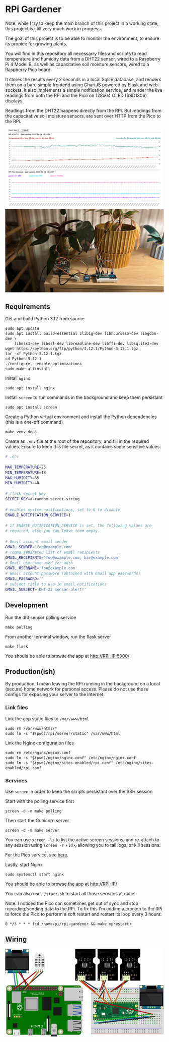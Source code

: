 # RPi Gardener

Note: while I try to keep the main branch of this project in a working state,
this project is still very much work in progress.

The goal of this project is to be able to monitor the environment, to ensure
its propice for growing plants.

You will find in this repository all necessarry files and scripts to read 
temperature and humidity data from a DHT22 sensor, wired to a Raspberry Pi 4 
Model B, as well as capacitative soil moisture sensors, wired to a Raspberry 
Pico board. 

It stores the results every 2 seconds in a local Sqlite database, and renders 
them on a bare simple frontend using ChartJS powered by Flask and web-sockets.
It also implements a simple notification service, and render the live readings
from both the RPi and the Pico on 128x64 OLED (SSD1306) displays.

Readings from the DHT22 happens directly from the RPi. But readings from the 
capacitative soil moisture sensors, are sent over HTTP from the Pico to the 
RPi.

![dashboard](./img/dashboard.png)
![installation](./img/installation.jpeg)

## Requirements

Get and build Python 3.12 from source

    sudo apt update
    sudo apt install build-essential zlib1g-dev libncurses5-dev libgdbm-dev \
        libnss3-dev libssl-dev libreadline-dev libffi-dev libsqlite3-dev
    wget https://python.org/ftp/python/3.12.1/Python-3.12.1.tgz
    tar -xf Python-3.12.1.tgz 
    cd Python-3.12.1
    ./configure --enable-optimizations
    sudo make altinstall
    
Install `nginx`

    sudo apt install nginx

Install `screen` to run commands in the background and keep them persistant

    sudo apt install screen

Create a Python virtual environment and install the Python dependencies 
(this is a one-off command)

    make venv deps
    
Create an `.env` file at the root of the repository, and fill in the required
values. Ensure to keep this file secret, as it contains some sensitive values.

```sh
# .env

MAX_TEMPERATURE=25
MIN_TEMPERATURE=18
MAX_HUMIDITY=65
MIN_HUMIDITY=40

# flask secret key
SECRET_KEY=a-random-secret-string

# enables system notifications, set to 0 to disable
ENABLE_NOTIFICATION_SERVICE=1 

# if ENABLE_NOTIFICATION_SERVICE is set, the following values are 
# required, else you can leave them empty.

# Gmail account email sender
GMAIL_SENDER='foo@example.com'
# comma separated list of email recipients 
GMAIL_RECIPIENTS='foo@example.com, bar@example.com'
# Gmail username used for auth
GMAIL_USERNAME='foo@example.com'
# Gmail account password (obtained with Gmail app passwords)
GMAIL_PASSWORD=''
# subject title to use in email notifications
GMAIL_SUBJECT='DHT-22 sensor alert!'
```

## Development

Run the dht sensor polling service
    
    make polling
    
From another terminal window, run the flask server

    make flask

You should be able to browse the app at <http://RPI-IP:5000/>
    
## Production(ish)

By production, I mean leaving the RPi running in the background on a
local (secure) home network for personal access. Please do not use these
configs for exposing your server to the Internet.

### Link files 

Link the app static files to `/var/www/html`

    sudo rm /var/www/html/*
    sudo ln -s "$(pwd)/rpi/server/static" /var/www/html
    
Link the Nginx configuration files

    sudo rm /etc/nginx/nginx.conf
    sudo ln -s "$(pwd)/nginx/nginx.conf" /etc/nginx/nginx.conf
    sudo ln -s "$(pwd)/nginx/sites-enabled/rpi.conf" /etc/nginx/sites-enabled/rpi.conf
    
### Services
    
Use `screen` in order to keep the scripts persistant over the SSH session

Start with the polling service first
   
    screen -d -m make polling
    
Then start the Gunicorn server

    screen -d -m make server
    
You can use `screen -ls` to list the active screen sessions, and re-attach to
any session using `screen -r <id>`, allowing you to tail logs, or kill 
sessions.

For the Pico service, see [here](./pico/README.md).

Lastly, start Nginx 

    sudo systemctl start nginx
    
You should be able to browse the app at <http://RPI-IP/>

You can also use `./start.sh` to start all those services at once.

Note: I noticed the Pico can sometimes get out of sync and stop recording/sending data
to the RPi. To fix this I'm adding a cronjob to the RPi to force the Pico to 
perform a soft restart and restart its loop every 3 hours:

    0 */3 * * * (cd /home/pi/rpi-gardener && make mprestart)

## Wiring

![wiring](./img/wiring.png)
